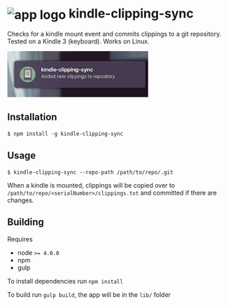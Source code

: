 # <img src="https://cdn.rawgit.com/akatopo/kindle-clipping-sync/master/icon.svg" alt="app logo" width="40" height="40" style="vertical-align:middle"> kindle-clipping-sync

Checks for a kindle mount event and commits clippings to a git repository. Tested on a Kindle 3 (keyboard). Works on Linux.

<img src="screenshot.png" alt="app screenshot" width="322" height="105">

## Installation

```
$ npm install -g kindle-clipping-sync
```

## Usage

```
$ kindle-clipping-sync --repo-path /path/to/repo/.git
```

When a kindle is mounted, clippings will be copied over to `/path/to/repo/<serialNumber>/clippings.txt` and committed if there are changes.

## Building

Requires

* node `>= 4.0.0`
* npm
* gulp

To install dependencies run `npm install`

To build run `gulp build`, the app will be in the `lib/` folder
